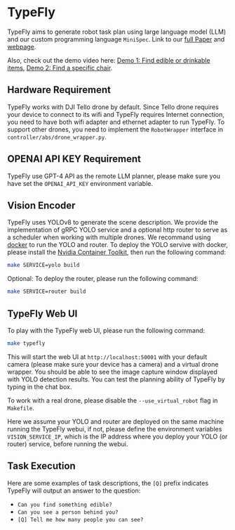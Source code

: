 # TypeFly
TypeFly aims to generate robot task plan using large language model (LLM) and our custom programming language `MiniSpec`. Link to our [full Paper](https://drive.google.com/file/d/1COrozqEIk6v8DLxI3vCgoSUEWpnsc2mu/view) and [webpage](https://typefly.github.io/).

Also, check out the demo video here: [Demo 1: Find edible or drinkable items](http://www.youtube.com/watch?v=HEJYaTLWKfY), [Demo 2: Find a specific chair](http://www.youtube.com/watch?v=QwnBniFaINE).

## Hardware Requirement
TypeFly works with DJI Tello drone by default. Since Tello drone requires your device to connect to its wifi and TypeFly requires Internet connection, you need to have both wifi adapter and ethernet adapter to run TypeFly.
To support other drones, you need to implement the `RobotWrapper` interface in `controller/abs/drone_wrapper.py`.

## OPENAI API KEY Requirement
TypeFly use GPT-4 API as the remote LLM planner, please make sure you have set the `OPENAI_API_KEY` environment variable.

## Vision Encoder
TypeFly uses YOLOv8 to generate the scene description. We provide the implementation of gRPC YOLO service and a optional http router to serve as a scheduler when working with multiple drones. We recommand using [docker](https://docs.docker.com/engine/install/ubuntu/) to run the YOLO and router. To deploy the YOLO servive with docker, please install the [Nvidia Container Toolkit](https://docs.nvidia.com/datacenter/cloud-native/container-toolkit/latest/install-guide.html), then run the following command:
```bash
make SERVICE=yolo build
```
Optional: To deploy the router, please run the following command:
```bash
make SERVICE=router build
```

## TypeFly Web UI
To play with the TypeFly web UI, please run the following command:
```bash
make typefly
```
This will start the web UI at `http://localhost:50001` with your default camera (please make sure your device has a camera) and a virtual drone wrapper. You should be able to see the image capture window displayed with YOLO detection results. You can test the planning ability of TypeFly by typing in the chat box. 

To work with a real drone, please disable the `--use_virtual_robot` flag in `Makefile`.

Here we assume your YOLO and router are deployed on the same machine running the TypeFly webui, if not, please define the environment variables `VISION_SERVICE_IP`, which is the IP address where you deploy your YOLO (or router) service, before running the webui.

## Task Execution
Here are some examples of task descriptions, the `[Q]` prefix indicates TypeFly will output an answer to the question:
- `Can you find something edible?`
- `Can you see a person behind you?`
- `[Q] Tell me how many people you can see?`
